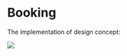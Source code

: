 # Booking
The implementation of design concept: 

![](http://saulmm.github.io/resources/codeUI1/concept.gif)

